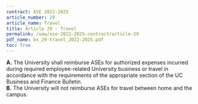 ```yaml
---
contract: ASE 2022-2025
article_number: 29
article_name: Travel 
title: Article 29 - Travel 
permalink: /uaw/ase-2022-2025-contract/article-29
pdf_name: bx_29-travel_2022-2025.pdf
toc: True
---
```



<div class="lvl1"><b>A.</b> The University shall reimburse ASEs for authorized expenses incurred during required employee-related University business or travel in accordance with the requirements of the appropriate section of the UC Business and Finance Bulletin.</div>
<div class="lvl1"><b>B.</b> The University will not reimburse ASEs for travel between home and the campus.</div>


